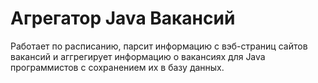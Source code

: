 # Агрегатор Java Вакансий

Работает по расписанию, парсит информацию с вэб-страниц сайтов вакансий и аггрегирует информацию о вакансиях для Java программистов с сохранением их в базу данных.
